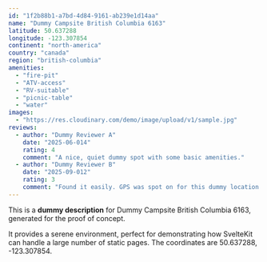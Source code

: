 ```yaml
---
id: "1f2b88b1-a7bd-4d84-9161-ab239e1d14aa"
name: "Dummy Campsite British Columbia 6163"
latitude: 50.637288
longitude: -123.307854
continent: "north-america"
country: "canada"
region: "british-columbia"
amenities:
  - "fire-pit"
  - "ATV-access"
  - "RV-suitable"
  - "picnic-table"
  - "water"
images:
  - "https://res.cloudinary.com/demo/image/upload/v1/sample.jpg"
reviews:
  - author: "Dummy Reviewer A"
    date: "2025-06-014"
    rating: 4
    comment: "A nice, quiet dummy spot with some basic amenities."
  - author: "Dummy Reviewer B"
    date: "2025-09-012"
    rating: 3
    comment: "Found it easily. GPS was spot on for this dummy location."
---
```


This is a **dummy description** for Dummy Campsite British Columbia 6163, generated for the proof of concept.

It provides a serene environment, perfect for demonstrating how SvelteKit can handle a large number of static pages. The coordinates are 50.637288, -123.307854.
